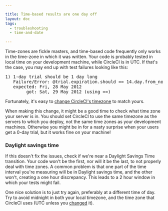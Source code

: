 ```yaml
---

title: Time-based results are one day off
layout: doc
tags:
  - troubleshooting
  - time-and-date

---
```


Time-zones are fickle masters, and time-based code frequently only works in the time-zone in which it was written.
Your code is probably tested in local time on your development machine, while CircleCI is in UTC.
If that's the case, you may end up with test failures looking like this:

<pre>
1) 1-day trial should be 1 day long
   Failure/Error: @trial.expiration.should == 14.day.from_now.to_date
   expected: Fri, 28 May 2012
        got: Sat, 29 May 2012 (using ==)
</pre>

Fortunately, it's easy to [change CircleCI's timezone](/docs/configuration#timezone)
to match yours.

When making this change, it might be a good time to check what time zone your server is in.
You should set CircleCI to use the same timezone as the servers to which you deploy, not the same time zones as your development machines.
Otherwise you might be in for a nasty surprise when your users get a 0-day trial, but it works fine on your machine!

### Daylight savings time

If this doesn't fix the issues, check if we're near a Daylight Savings Time transition.
Your code won't be the first, nor will it be the last, to not properly deal with time zones.
A common problem is that one part of the time interval you're measuring will be in Daylight savings time, and the other won't, creating a one hour discrepancy.
This leads to a 2 hour window in which your tests might fail.

One nice solution is to just try again, preferably at a different time of day.
Try to avoid midnight in both your local timezone, and the time zone that CircleCI uses (UTC unless you [changed](/docs/configuration#timezone) it).
